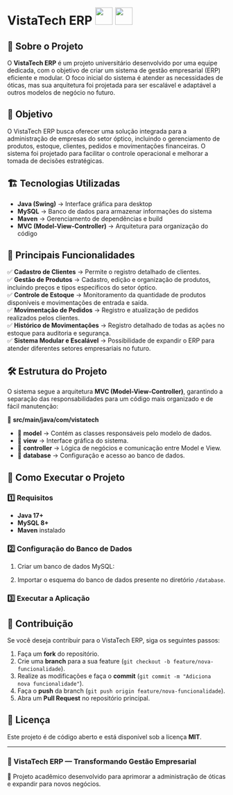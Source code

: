 # VistaTech ERP   <img src="https://cdn.jsdelivr.net/gh/devicons/devicon/icons/java/java-original.svg" width="40" height="40" /> <img src="https://cdn.jsdelivr.net/gh/devicons/devicon/icons/mysql/mysql-original.svg" width="40" height="40" />

## 📌 Sobre o Projeto

O **VistaTech ERP** é um projeto universitário desenvolvido por uma equipe dedicada, com o objetivo de criar um sistema de gestão empresarial (ERP) eficiente e modular. O foco inicial do sistema é atender as necessidades de óticas, mas sua arquitetura foi projetada para ser escalável e adaptável a outros modelos de negócio no futuro.

## 🎯 Objetivo

O VistaTech ERP busca oferecer uma solução integrada para a administração de empresas do setor óptico, incluindo o gerenciamento de produtos, estoque, clientes, pedidos e movimentações financeiras. O sistema foi projetado para facilitar o controle operacional e melhorar a tomada de decisões estratégicas.

## 🏗️ Tecnologias Utilizadas

- **Java (Swing)** → Interface gráfica para desktop
- **MySQL** → Banco de dados para armazenar informações do sistema
- **Maven** → Gerenciamento de dependências e build
- **MVC (Model-View-Controller)** → Arquitetura para organização do código



## 📌 Principais Funcionalidades

✅ **Cadastro de Clientes** → Permite o registro detalhado de clientes.\
✅ **Gestão de Produtos** → Cadastro, edição e organização de produtos, incluindo preços e tipos específicos do setor óptico.\
✅ **Controle de Estoque** → Monitoramento da quantidade de produtos disponíveis e movimentações de entrada e saída.\
✅ **Movimentação de Pedidos** → Registro e atualização de pedidos realizados pelos clientes.\
✅ **Histórico de Movimentações** → Registro detalhado de todas as ações no estoque para auditoria e segurança.\
✅ **Sistema Modular e Escalável** → Possibilidade de expandir o ERP para atender diferentes setores empresariais no futuro.

## 🛠️ Estrutura do Projeto

O sistema segue a arquitetura **MVC (Model-View-Controller)**, garantindo a separação das responsabilidades para um código mais organizado e de fácil manutenção:

📂 **src/main/java/com/vistatech**

- 📁 **model** → Contém as classes responsáveis pelo modelo de dados.
- 📁 **view** → Interface gráfica do sistema.
- 📁 **controller** → Lógica de negócios e comunicação entre Model e View.
- 📁 **database** → Configuração e acesso ao banco de dados.

## 🚀 Como Executar o Projeto

### 1️⃣ Requisitos

- **Java 17+**
- **MySQL 8+**
- **Maven** instalado

### 2️⃣ Configuração do Banco de Dados

1. Criar um banco de dados MySQL:

2) Importar o esquema do banco de dados presente no diretório `/database`.

### 3️⃣ Executar a Aplicação

## 🤝 Contribuição

Se você deseja contribuir para o VistaTech ERP, siga os seguintes passos:

1. Faça um **fork** do repositório.
2. Crie uma **branch** para a sua feature (`git checkout -b feature/nova-funcionalidade`).
3. Realize as modificações e faça o **commit** (`git commit -m "Adiciona nova funcionalidade"`).
4. Faça o **push** da branch (`git push origin feature/nova-funcionalidade`).
5. Abra um **Pull Request** no repositório principal.

## 📄 Licença

Este projeto é de código aberto e está disponível sob a licença **MIT**.

---

### 📢 VistaTech ERP — Transformando Gestão Empresarial

🔹 Projeto acadêmico desenvolvido para aprimorar a administração de óticas e expandir para novos negócios.



